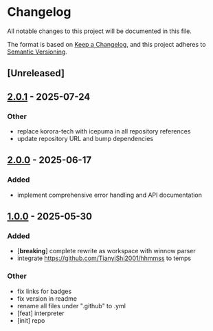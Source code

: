 # Changelog

All notable changes to this project will be documented in this file.

The format is based on [Keep a Changelog](https://keepachangelog.com/en/1.0.0/),
and this project adheres to [Semantic Versioning](https://semver.org/spec/v2.0.0.html).

## [Unreleased]

## [2.0.1](https://github.com/icepuma/temps/compare/temps-core-v2.0.0...temps-core-v2.0.1) - 2025-07-24

### Other

- replace korora-tech with icepuma in all repository references
- update repository URL and bump dependencies

## [2.0.0](https://github.com/icepuma/temps/compare/temps-core-v1.1.0...temps-core-v2.0.0) - 2025-06-17

### Added

- implement comprehensive error handling and API documentation

## [1.0.0](https://github.com/icepuma/temps/releases/tag/temps-core-v1.0.0) - 2025-05-30

### Added

- [**breaking**] complete rewrite as workspace with winnow parser
- integrate https://github.com/TianyiShi2001/hhmmss to temps

### Other

- fix links for badges
- fix version in readme
- rename all files under ".github" to .yml
- [feat] interpreter
- [init] repo
